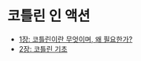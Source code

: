 # 코틀린 인 액션
- [1장: 코틀린이란 무엇이며, 왜 필요한가?](https://github.com/devholic22/tech-study/blob/main/language/kotlin/kotlin-in-action/chap-01.md)
- [2장: 코틀린 기초](https://github.com/devholic22/tech-study/blob/main/language/kotlin/kotlin-in-action/chap-02.md)